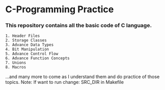 # C-Programming Practice

### This repository contains all the basic code of C language.

~~~
1. Header Files
2. Storage Classes
3. Advance Data Types
4. Bit Manipulation
5. Advance Control Flow
6. Advance Function Concepts
7. Unions
8. Macros
~~~

...and many more to come as I understand them and do practice of those topics.
Note: If want to run change:
    SRC_DIR
    in Makefile